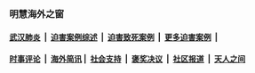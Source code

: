 
### 明慧海外之窗

####  [武汉肺炎](indexes/365.md?t=02161900) &nbsp;|&nbsp;  [迫害案例综述](indexes/328.md?t=02161900) &nbsp;|&nbsp; [迫害致死案例](indexes/277.md?t=02161900)  &nbsp;|&nbsp; [更多迫害案例](indexes/81.md?t=02161900)  &nbsp;|&nbsp; 
####  [时事评论](indexes/19.md?t=02161900) &nbsp;|&nbsp; [海外简讯](indexes/245.md?t=02161900)&nbsp;|&nbsp;  [社会支持](indexes/140.md?t=02161900) &nbsp;|&nbsp; [褒奖决议](indexes/282.md?t=02161900) &nbsp;|&nbsp; [社区报道](indexes/91.md?t=02161900)  &nbsp;|&nbsp; [天人之间](indexes/78.md?t=02161900) 

